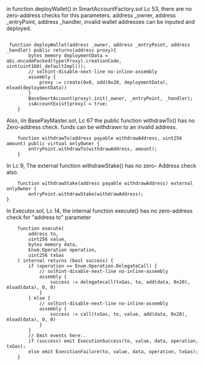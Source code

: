 in function deployWallet() in SmartAccountFactory.sol Lc 53, there are no zero-address checks for this parameters. address _owner, address _entryPoint, address _handler, invalid wallet addresses can be inputed and deployed.
```

 function deployWallet(address _owner, address _entryPoint, address _handler) public returns(address proxy){ 
        bytes memory deploymentData = abi.encodePacked(type(Proxy).creationCode, uint(uint160(_defaultImpl)));
        // solhint-disable-next-line no-inline-assembly
        assembly {
            proxy := create(0x0, add(0x20, deploymentData), mload(deploymentData))
        }
        BaseSmartAccount(proxy).init(_owner, _entryPoint, _handler);
        isAccountExist[proxy] = true;
    }
```
Also, 
iIn BasePayMaster.sol, Lc 67 the public function withdrawTo() has no Zero-address check. funds can be withdrawn to an invalid address.

```
    function withdrawTo(address payable withdrawAddress, uint256 amount) public virtual onlyOwner {
        entryPoint.withdrawTo(withdrawAddress, amount);
    }
```

In Lc 9, The external function withdrawStake() has no zero- Address check also.

```
    function withdrawStake(address payable withdrawAddress) external onlyOwner {
        entryPoint.withdrawStake(withdrawAddress);
}
```
In Executor.sol, Lc 14,  the internal function execute() has no zero-address check for "address to" parameter  

```
    function execute(
        address to,
        uint256 value,
        bytes memory data,
        Enum.Operation operation,
        uint256 txGas
    ) internal returns (bool success) {
        if (operation == Enum.Operation.DelegateCall) {
            // solhint-disable-next-line no-inline-assembly
            assembly {
                success := delegatecall(txGas, to, add(data, 0x20), mload(data), 0, 0)
            }
        } else {
            // solhint-disable-next-line no-inline-assembly
            assembly {
                success := call(txGas, to, value, add(data, 0x20), mload(data), 0, 0)
            }
        }
        // Emit events here..
        if (success) emit ExecutionSuccess(to, value, data, operation, txGas);
        else emit ExecutionFailure(to, value, data, operation, txGas);
    }
```